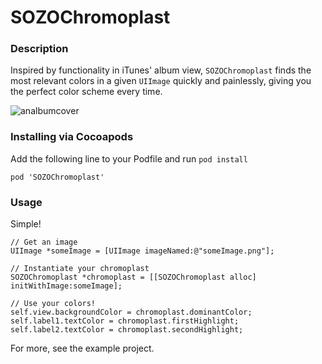 # SOZOChromoplast

### Description

Inspired by functionality in iTunes' album view, `SOZOChromoplast` finds the most relevant colors in a given `UIImage` quickly and painlessly, giving you the perfect color scheme every time.

![analbumcover](https://cloud.githubusercontent.com/assets/1407680/5003713/8e430538-6a55-11e4-8f68-f5432cd5d1b3.gif)

### Installing via Cocoapods

Add the following line to your Podfile and run `pod install`

```
pod 'SOZOChromoplast'
```

### Usage

Simple!

```obj-c
// Get an image
UIImage *someImage = [UIImage imageNamed:@"someImage.png"];

// Instantiate your chromoplast
SOZOChromoplast *chromoplast = [[SOZOChromoplast alloc] initWithImage:someImage];

// Use your colors!
self.view.backgroundColor = chromoplast.dominantColor;
self.label1.textColor = chromoplast.firstHighlight;
self.label2.textColor = chromoplast.secondHighlight;
```
For more, see the example project.
